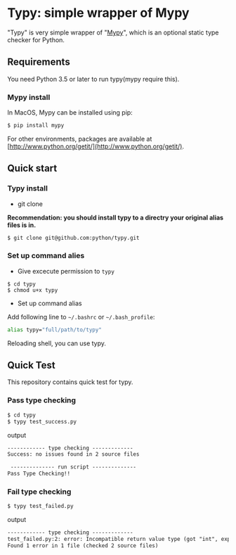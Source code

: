 # Typy: simple wrapper of Mypy

"Typy" is very simple wrapper of "[Mypy](https://github.com/python/mypy)", which is an optional static type checker for Python.

## Requirements

You need Python 3.5 or later to run typy(mypy require this).

### Mypy install

In MacOS, Mypy can be installed using pip:

```bash
$ pip install mypy
```

For other environments, packages are available at [http://www.python.org/getit/](http://www.python.org/getit/).

## Quick start

### Typy install

- git clone

**Recommendation: you should install typy to a directry your original alias files is in.**

```bash
$ git clone git@github.com:python/typy.git
```

### Set up command alies

- Give excecute permission to `typy`

```code
$ cd typy
$ chmod u+x typy
```

- Set up command alias

Add following line to `~/.bashrc` or `~/.bash_profile`:

```bash
alias typy="full/path/to/typy"
```

Reloading shell, you can use typy.

## Quick Test

This repository contains quick test for typy.

### Pass type checking

```bash
$ cd typy
$ typy test_success.py
```

output

```txt
------------ type checking -------------
Success: no issues found in 2 source files

 -------------- run script --------------
Pass Type Checking!!
```

### Fail type checking

```bash
$ typy test_failed.py
```

output

```txt
------------ type checking -------------
test_failed.py:2: error: Incompatible return value type (got "int", expected "str")
Found 1 error in 1 file (checked 2 source files)
```
